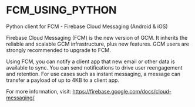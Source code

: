 # FCM_USING_PYTHON
Python client for FCM - Firebase Cloud Messaging (Android & iOS)

Firebase Cloud Messaging (FCM) is the new version of GCM. It inherits the reliable and scalable GCM infrastructure, plus new features. GCM users are strongly recommended to upgrade to FCM.

Using FCM, you can notify a client app that new email or other data is available to sync. You can send notifications to drive user reengagement and retention. For use cases such as instant messaging, a message can transfer a payload of up to 4KB to a client app.

For more information, visit: https://firebase.google.com/docs/cloud-messaging/
